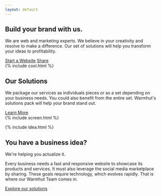 ```yaml
---
layout: default
---
```

<div class = 'wrapper'>
      <section class = 'division'>
        <div class = 'sasa insight'>
          <div class = 'overlay'>
            <div class = 'flex-panel'>
            <div class = 'flex-item duo'>
            <h1 class = 'left'>Build your brand with us.</h1>
            <p class = 'left'>
              We are web and marketing experts. We believe in your creativity and resolve to make a difference. Our set of solutions will help you transform your ideas to profitability.
            </p>
            <div class = 'center-text'>
              <a href = '/solutions/web/' class = 'btn bright'>Start a Website</a>
              <a href = '/solutions/web/' class = 'btn green'>Share</a>
            </div>
            </div>
            <div class = 'flex-item duo'>{% include cool.html %}</div>
            </div>
          </div>
        </div>
      </section>
      <section>
        <div class = 'transparent'>
          <h1><span class = 'colorful'>Our Solutions</span></h1>
          <div class = 'half'>
            <p>We package our services as individuals pieces or as a set depending on your business needs. You could also benefit from the entire set. Warmhut's solutions pack will help your
            brand stand out.</p>
            <a  href = 'solutions' class = 'border'>Learn More</a>
          </div>
        </div>
      </section>
      <section>{% include screen.html %}</section>
      <section class = 'division'>
        <div class = 'sasa dev'>
          <div class = 'transparent'>
            <div class = 'half'>
              <p class = 'center-text'><span class = 'svg-icon'>{% include idea.html %}</span></p> 
              <h1>You have a business idea?</h1>
              <p class = 'center-text'>We're helping you actualize it.</p>
              <p>
                Every business needs a fast and responsive website to showcase its products and services.
                It must also leverage the social media marketplace by sharing.
                These goals require technology, which evolves rapidly. That is where our Warmhut Team comes in.
              </p>
            </div>
            <a href = 'solutions' class = 'border'>Explore our solutions</a>
          </div>
        </div>
      </section>
</div>